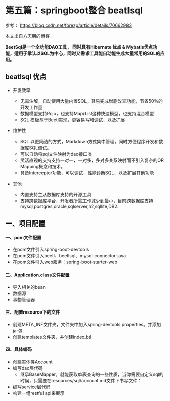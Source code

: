# 第五篇：springboot整合 beatlsql

参考：
https://blog.csdn.net/forezp/article/details/70662983

本文出自方志朋的博客

**BeetSql是一个全功能DAO工具， 同时具有Hibernate 优点 & Mybatis优点功能，适用于承认以SQL为中心，同时又需求工具能自动能生成大量常用的SQL的应用。**

beatlsql 优点
---

* 开发效率

    * 无需注解，自动使用大量内置SQL，轻易完成增删改查功能，节省50%的开发工作量
    * 数据模型支持Pojo，也支持Map/List这种快速模型，也支持混合模型
    * SQL 模板基于Beetl实现，更容易写和调试，以及扩展

* 维护性

    * SQL 以更简洁的方式，Markdown方式集中管理，同时方便程序开发和数据库SQL调试。
    * 可以自动将sql文件映射为dao接口类
    * 灵活直观的支持支持一对一，一对多，多对多关系映射而不引入复杂的OR Mapping概念和技术。
    * 具备Interceptor功能，可以调试，性能诊断SQL，以及扩展其他功能

* 其他

    * 内置支持主从数据库支持的开源工具
    * 支持跨数据库平台，开发者所需工作减少到最小，目前跨数据库支持mysql,postgres,oracle,sqlserver,h2,sqllite,DB2.


一、项目配置
---

#### 一、pom文件配置
* 在pom文件引入spring-boot-devtools
* 在pom文件引入beetl、beetlsql、mysql-connector-java
* 在pom文件引入web服务：spring-boot-starter-web

#### 二、Application.class文件配置
* 导入相关的bean
* 数据源
* 事物管理器

#### 三、配置resource下的文件
* 创建META_INF文件夹，文件夹中加入spring-devtools.properties。并添加jar包
* 创建templates文件夹，并创建index.btl

#### 四、具体编码
* 创建实体类Account
* 编写dao层代码
    * 继承BaseMapper，就能获取单表查询的一些性质，当你需要自定义sql的时候，只需要在resources/sql/account.md文件下书写文件：
* 编写service层代码
* 构建一组restful api来展示
 

